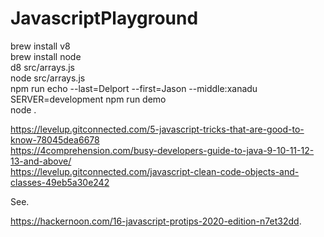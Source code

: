 # JavascriptPlayground


brew install v8    
brew install node    
d8 src/arrays.js    
node src/arrays.js       
npm run echo --last=Delport --first=Jason --middle:xanadu     
SERVER=development npm run demo     
node .     

https://levelup.gitconnected.com/5-javascript-tricks-that-are-good-to-know-78045dea6678       
https://4comprehension.com/busy-developers-guide-to-java-9-10-11-12-13-and-above/      
https://levelup.gitconnected.com/javascript-clean-code-objects-and-classes-49eb5a30e242      


See.    
    
https://hackernoon.com/16-javascript-protips-2020-edition-n7et32dd.   

